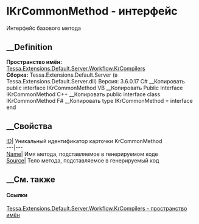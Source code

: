 # IKrCommonMethod - интерфейс
Интерфейс базового метода
## __Definition
 **Пространство имён:**
[Tessa.Extensions.Default.Server.Workflow.KrCompilers](N_Tessa_Extensions_Default_Server_Workflow_KrCompilers.htm)  
 **Сборка:** Tessa.Extensions.Default.Server (в
Tessa.Extensions.Default.Server.dll) Версия: 3.6.0.17
C# __Копировать
     public interface IKrCommonMethod
VB __Копировать
     Public Interface IKrCommonMethod
C++ __Копировать
     public interface class IKrCommonMethod
F# __Копировать
     type IKrCommonMethod = interface end
##  __Свойства
[ID](P_Tessa_Extensions_Default_Server_Workflow_KrCompilers_IKrCommonMethod_ID.htm)|
Уникальный идентификатор карточки KrCommonMethod  
---|---  
[Name](P_Tessa_Extensions_Default_Server_Workflow_KrCompilers_IKrCommonMethod_Name.htm)|
Имя метода, подставляемое в генерируемом коде  
[Source](P_Tessa_Extensions_Default_Server_Workflow_KrCompilers_IKrCommonMethod_Source.htm)|
Тело метода, подставляемое в генерируемый код  
## __См. также
#### Ссылки
[Tessa.Extensions.Default.Server.Workflow.KrCompilers - пространство
имён](N_Tessa_Extensions_Default_Server_Workflow_KrCompilers.htm)

